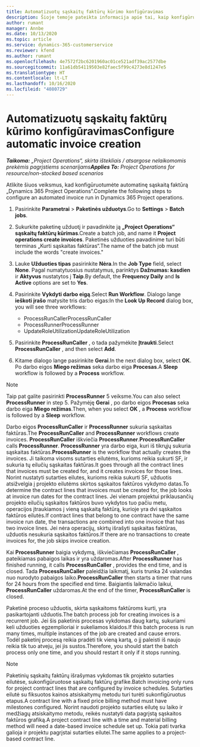 ```yaml
---
title: Automatizuotų sąskaitų faktūrų kūrimo konfigūravimas
description: Šioje temoje pateikta informacija apie tai, kaip konfigūruojant sistemą automatiškai generuoti sąskaitas faktūras.
author: rumant
manager: Annbe
ms.date: 10/13/2020
ms.topic: article
ms.service: dynamics-365-customerservice
ms.reviewer: kfend
ms.author: rumant
ms.openlocfilehash: 4e7572f2bc6201960ac01ce521adf39ac2577dbe
ms.sourcegitcommit: 11a61db54119503e82faec5f99c4273e8d1247e5
ms.translationtype: HT
ms.contentlocale: lt-LT
ms.lasthandoff: 10/16/2020
ms.locfileid: "4080729"
---
```

# <a name="configure-automatic-invoice-creation"></a><span data-ttu-id="f5a98-103">Automatizuotų sąskaitų faktūrų kūrimo konfigūravimas</span><span class="sxs-lookup"><span data-stu-id="f5a98-103">Configure automatic invoice creation</span></span>

<span data-ttu-id="f5a98-104">_**Taikoma:** „Project Operations“, skirta ištekliais / atsargose nelaikomomis prekėmis pagrįstiems scenarijams_</span><span class="sxs-lookup"><span data-stu-id="f5a98-104">_**Applies To:** Project Operations for resource/non-stocked based scenarios_</span></span>


<span data-ttu-id="f5a98-105">Atlikite šiuos veiksmus, kad konfigūruotumėte automatinę sąskaitą faktūrą „Dynamics 365 Project Operations“.</span><span class="sxs-lookup"><span data-stu-id="f5a98-105">Complete the following steps to configure an automated invoice run in Dynamics 365 Project operations.</span></span>

1. <span data-ttu-id="f5a98-106">Pasirinkite **Parametrai** > **Paketinės užduotys**.</span><span class="sxs-lookup"><span data-stu-id="f5a98-106">Go to **Settings** > **Batch jobs**.</span></span>
2. <span data-ttu-id="f5a98-107">Sukurkite paketinę užduotį ir pavadinkite ją **„Project Operations“ sąskaitų faktūrų kūrimas**.</span><span class="sxs-lookup"><span data-stu-id="f5a98-107">Create a batch job, and name it **Project operations create invoices**.</span></span> <span data-ttu-id="f5a98-108">Paketinės užduoties pavadinime turi būti terminas „Kurti sąskaitas faktūras“.</span><span class="sxs-lookup"><span data-stu-id="f5a98-108">The name of the batch job must include the words "create invoices."</span></span>
3. <span data-ttu-id="f5a98-109">Lauke **Užduoties tipas** pasirinkite **Nėra**.</span><span class="sxs-lookup"><span data-stu-id="f5a98-109">In the **Job Type** field, select **None**.</span></span> <span data-ttu-id="f5a98-110">Pagal numatytuosius nustatymus, parinktys **Dažnumas: kasdien** ir **Aktyvus** nustatytos į **Taip**.</span><span class="sxs-lookup"><span data-stu-id="f5a98-110">By default, the **Frequency Daily** and **Is Active** options are set to **Yes**.</span></span>
4. <span data-ttu-id="f5a98-111">Pasirinkite **Vykdyti darbo eigą**.</span><span class="sxs-lookup"><span data-stu-id="f5a98-111">Select **Run Workflow**.</span></span> <span data-ttu-id="f5a98-112">Dialogo lange **ieškoti įrašo** matysite tris darbo eigas:</span><span class="sxs-lookup"><span data-stu-id="f5a98-112">In the **Look Up Record** dialog box, you will see three workflows:</span></span>

    - <span data-ttu-id="f5a98-113">ProcessRunCaller</span><span class="sxs-lookup"><span data-stu-id="f5a98-113">ProcessRunCaller</span></span>
    - <span data-ttu-id="f5a98-114">ProcessRunner</span><span class="sxs-lookup"><span data-stu-id="f5a98-114">ProcessRunner</span></span>
    - <span data-ttu-id="f5a98-115">UpdateRoleUtilization</span><span class="sxs-lookup"><span data-stu-id="f5a98-115">UpdateRoleUtilization</span></span>

5. <span data-ttu-id="f5a98-116">Pasirinkite **ProcessRunCaller** , o tada pažymėkite **Įtraukti**.</span><span class="sxs-lookup"><span data-stu-id="f5a98-116">Select **ProcessRunCaller** , and then select **Add**.</span></span>
6. <span data-ttu-id="f5a98-117">Kitame dialogo lange pasirinkite **Gerai**.</span><span class="sxs-lookup"><span data-stu-id="f5a98-117">In the next dialog box, select **OK**.</span></span> <span data-ttu-id="f5a98-118">Po darbo eigos **Miego režimas** seka darbo eiga **Procesas**.</span><span class="sxs-lookup"><span data-stu-id="f5a98-118">A **Sleep** workflow is followed by a **Process** workflow.</span></span>

  > [!NOTE]
  > <span data-ttu-id="f5a98-119">Taip pat galite pasirinkti **ProcessRunner** 5 veiksme.</span><span class="sxs-lookup"><span data-stu-id="f5a98-119">You can also select **ProcessRunner** in step 5.</span></span> <span data-ttu-id="f5a98-120">Pažymėję **Gerai** , po darbo eigos **Procesas** seka darbo eiga **Miego režimas**.</span><span class="sxs-lookup"><span data-stu-id="f5a98-120">Then, when you select **OK** , a **Process** workflow is followed by a **Sleep** workflow.</span></span>

<span data-ttu-id="f5a98-121">Darbo eigos **ProcessRunCaller** ir **ProcessRunner** sukuria sąskaitas faktūras.</span><span class="sxs-lookup"><span data-stu-id="f5a98-121">The **ProcessRunCaller** and **ProcessRunner** workflows create invoices.</span></span> <span data-ttu-id="f5a98-122">**ProcessRunCaller** iškviečia **ProcessRunner**.</span><span class="sxs-lookup"><span data-stu-id="f5a98-122">**ProcessRunCaller** calls **ProcessRunner**.</span></span> <span data-ttu-id="f5a98-123">**ProcessRunner** yra darbo eiga, kuri iš tikrųjų sukuria sąskaitas faktūras.</span><span class="sxs-lookup"><span data-stu-id="f5a98-123">**ProcessRunner** is the workflow that actually creates the invoices.</span></span> <span data-ttu-id="f5a98-124">Ji taikoma visoms sutarties eilutėms, kurioms reikia sukurti SF, ir sukuria tų eilučių sąskaitas faktūras.</span><span class="sxs-lookup"><span data-stu-id="f5a98-124">It goes through all the contract lines that invoices must be created for, and it creates invoices for those lines.</span></span> <span data-ttu-id="f5a98-125">Norint nustatyti sutarties eilutes, kurioms reikia sukurti SF, užduotis atsižvelgia į projekto eilutėms skirtos sąskaitos faktūros vykdymo datas.</span><span class="sxs-lookup"><span data-stu-id="f5a98-125">To determine the contract lines that invoices must be created for, the job looks at invoice run dates for the contract lines.</span></span> <span data-ttu-id="f5a98-126">Jei vienam projektui priklausančių projekto eilučių sąskaitos faktūros buvo vykdytos tuo pačiu metu, operacijos įtraukiamos į vieną sąskaitą faktūrą, kurioje yra dvi sąskaitos faktūros eilutės.</span><span class="sxs-lookup"><span data-stu-id="f5a98-126">If contract lines that belong to one contract have the same invoice run date, the transactions are combined into one invoice that has two invoice lines.</span></span> <span data-ttu-id="f5a98-127">Jei nėra operacijų, skirtų išrašyti sąskaitas faktūras, užduotis nesukuria sąskaitos faktūros.</span><span class="sxs-lookup"><span data-stu-id="f5a98-127">If there are no transactions to create invoices for, the job skips invoice creation.</span></span>

<span data-ttu-id="f5a98-128">Kai **ProcessRunner** baigia vykdymą, iškviečiamas **ProcessRunCaller** , pateikiamas pabaigos laikas ir yra uždaromas.</span><span class="sxs-lookup"><span data-stu-id="f5a98-128">After **ProcessRunner** has finished running, it calls **ProcessRunCaller** , provides the end time, and is closed.</span></span> <span data-ttu-id="f5a98-129">Tada **ProcessRunCaller** paleidžia laikmatį, kuris trunka 24 valandas nuo nurodyto pabaigos laiko.</span><span class="sxs-lookup"><span data-stu-id="f5a98-129">**ProcessRunCaller** then starts a timer that runs for 24 hours from the specified end time.</span></span> <span data-ttu-id="f5a98-130">Baigiantis laikmačio laikui, **ProcessRunCaller** uždaromas.</span><span class="sxs-lookup"><span data-stu-id="f5a98-130">At the end of the timer, **ProcessRunCaller** is closed.</span></span>

<span data-ttu-id="f5a98-131">Paketinė proceso užduotis, skirta sąskaitoms faktūroms kurti, yra pasikartojanti užduotis.</span><span class="sxs-lookup"><span data-stu-id="f5a98-131">The batch process job for creating invoices is a recurrent job.</span></span> <span data-ttu-id="f5a98-132">Jei šis paketinis procesas vykdomas daug kartų, sukuriami keli užduoties egzemplioriai ir sukeliamos klaidos.</span><span class="sxs-lookup"><span data-stu-id="f5a98-132">If this batch process is run many times, multiple instances of the job are created and cause errors.</span></span> <span data-ttu-id="f5a98-133">Todėl paketinį procesą reikia pradėti tik vieną kartą, o jį paleisti iš naujo reikia tik tuo atveju, jei jis sustos.</span><span class="sxs-lookup"><span data-stu-id="f5a98-133">Therefore, you should start the batch process only one time, and you should restart it only if it stops running.</span></span>

> [!NOTE]
> <span data-ttu-id="f5a98-134">Paketinių sąskaitų faktūrų išrašymas vykdomas tik projekto sutarties eilutėse, sukonfigūruotose sąskaitų faktūrų grafike.</span><span class="sxs-lookup"><span data-stu-id="f5a98-134">Batch invoicing only runs for project contract lines that are configured by invoice schedules.</span></span> <span data-ttu-id="f5a98-135">Sutarties eilutė su fiksuotos kainos atsiskaitymų metodu turi turėti sukonfigūruotus etapus.</span><span class="sxs-lookup"><span data-stu-id="f5a98-135">A contract line with a fixed price billing method must have milestones configured.</span></span> <span data-ttu-id="f5a98-136">Norint naudoti projekto sutarties eilutę su laiko ir medžiagų atsiskaitymo metodu, reikės nustatyti data pagrįstą sąskaitos faktūros grafiką.</span><span class="sxs-lookup"><span data-stu-id="f5a98-136">A project contract line with a time and material billing method will need a date-based invoice schedule set up.</span></span> <span data-ttu-id="f5a98-137">Tokia pati tvarka galioja ir projektu pagrįstai sutarties eilutei.</span><span class="sxs-lookup"><span data-stu-id="f5a98-137">The same applies to a project-based contract line.</span></span>     
